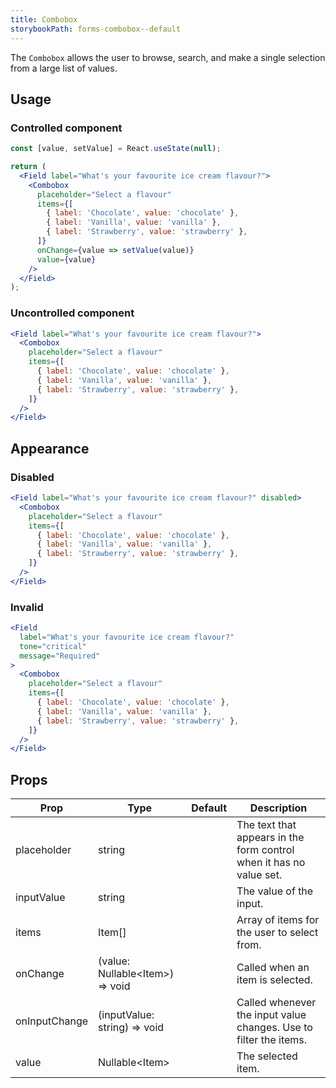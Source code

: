 ```yaml
---
title: Combobox
storybookPath: forms-combobox--default
---
```


The `Combobox` allows the user to browse, search, and make a single selection
from a large list of values.

## Usage

### Controlled component

```jsx live
const [value, setValue] = React.useState(null);

return (
  <Field label="What's your favourite ice cream flavour?">
    <Combobox
      placeholder="Select a flavour"
      items={[
        { label: 'Chocolate', value: 'chocolate' },
        { label: 'Vanilla', value: 'vanilla' },
        { label: 'Strawberry', value: 'strawberry' },
      ]}
      onChange={value => setValue(value)}
      value={value}
    />
  </Field>
);
```

### Uncontrolled component

```jsx live
<Field label="What's your favourite ice cream flavour?">
  <Combobox
    placeholder="Select a flavour"
    items={[
      { label: 'Chocolate', value: 'chocolate' },
      { label: 'Vanilla', value: 'vanilla' },
      { label: 'Strawberry', value: 'strawberry' },
    ]}
  />
</Field>
```

## Appearance

### Disabled

```jsx live
<Field label="What's your favourite ice cream flavour?" disabled>
  <Combobox
    placeholder="Select a flavour"
    items={[
      { label: 'Chocolate', value: 'chocolate' },
      { label: 'Vanilla', value: 'vanilla' },
      { label: 'Strawberry', value: 'strawberry' },
    ]}
  />
</Field>
```

### Invalid

```jsx live
<Field
  label="What's your favourite ice cream flavour?"
  tone="critical"
  message="Required"
>
  <Combobox
    placeholder="Select a flavour"
    items={[
      { label: 'Chocolate', value: 'chocolate' },
      { label: 'Vanilla', value: 'vanilla' },
      { label: 'Strawberry', value: 'strawberry' },
    ]}
  />
</Field>
```

## Props

| Prop          | Type                              | Default | Description                                                         |
| ------------- | --------------------------------- | ------- | ------------------------------------------------------------------- |
| placeholder   | string                            |         | The text that appears in the form control when it has no value set. |
| inputValue    | string                            |         | The value of the input.                                             |
| items         | Item[]                            |         | Array of items for the user to select from.                         |
| onChange      | (value: Nullable\<Item\>) => void |         | Called when an item is selected.                                    |
| onInputChange | (inputValue: string) => void      |         | Called whenever the input value changes. Use to filter the items.   |
| value         | Nullable\<Item\>                  |         | The selected item.                                                  |
